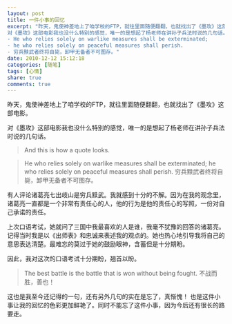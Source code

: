 ```yaml
---
layout: post
title: 一件小事的回忆
excerpt: "昨天，鬼使神差地上了咱学校的FTP，就往里面随便翻翻，也就找出了《墨攻》这部电影。
对《墨攻》这部电影我也没什么特别的感觉，唯一的是想起了杨老师在讲孙子兵法时说的几句话。
- He who relies solely on warlike measures shall be exterminated;
- he who relies solely on peaceful measures shall perish.
- 穷兵黩武者终将自毙，卸甲无备者不可图存。"
date: 2010-12-12 15:12:18
categories: [随笔]
tags: [心情]
share: true
comments: true
---
```


昨天，鬼使神差地上了咱学校的FTP，就往里面随便翻翻，也就找出了《墨攻》这部电影。

对《墨攻》这部电影我也没什么特别的感觉，唯一的是想起了杨老师在讲孙子兵法时说的几句话。

> And this is how a quote looks.

> He who relies solely on warlike measures shall be exterminated;
> he who relies solely on peaceful measures shall perish.
> 穷兵黩武者终将自毙，卸甲无备者不可图存。

有人评论诸葛亮七出岐山是穷兵黩武。我就感到十分的不解。因为在我的观念里，诸葛亮一直都是一个非常有责任心的人，他的行为是他的责任心的写照，一份对自己承诺的责任。

上次口语考试，她就问了三国中我最喜欢的人是谁，我毫不犹豫的回答的诸葛亮。记得当时我是以《出师表》和忠诚来表述我的观点的。她也热心地引导我将自己的意思表达清楚。最难忘的莫过于她的鼓励眼神，含蓄但是十分期盼。

因此，我对这次的口语考试十分期盼，翘首以盼。

> The best battle is the battle that is won without being fought.
> 不战而胜，善也！

这也是我至今还记得的一句，还有另外几句的实在是忘了，真惭愧！
也是这件小事让我的回忆的色彩更加鲜艳了。同时不能忘了这件小事，因为今后还有很长的路要走。








